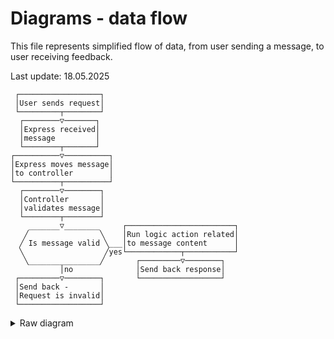 # Diagrams - data flow

This file represents simplified flow of data, from user sending a message, to user receiving feedback.

Last update: 18.05.2025

```text
 ┌──────────────────┐                              
 │User sends request│                              
 └─────────┬────────┘                              
  ┌────────▽───────┐                               
  │Express received│                               
  │message         │                               
  └────────┬───────┘                               
┌──────────▽──────────┐                            
│Express moves message│                            
│to controller        │                            
└──────────┬──────────┘                            
  ┌────────▽────────┐                              
  │Controller       │                              
  │validates message│                              
  └────────┬────────┘                              
    _______▽________     ┌────────────────────────┐
   ╱                ╲    │Run logic action related│
  ╱ Is message valid ╲___│to message content      │
  ╲                  ╱yes└────────────┬───────────┘
   ╲________________╱       ┌─────────▽────────┐   
           │no              │Send back response│   
 ┌─────────▽────────┐       └──────────────────┘   
 │Send back -       │                              
 │Request is invalid│                              
 └──────────────────┘                              
```

<details>
  <summary>Raw diagram</summary>

"User sends request"
  "Express received message"
  "Express moves message to controller"
  "Controller validates message"

  if ("Is message valid") { 
      "Run logic action related to message content"
      return "Send back response"
  } else {
    return "Send back - Request is invalid"
  }

  Diagram made using Diagon 
</details>
